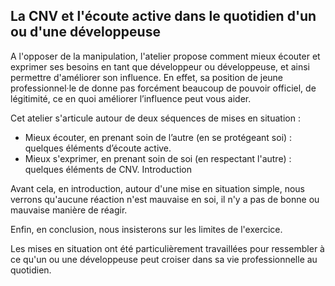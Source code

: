 ## La CNV et l'écoute active dans le quotidien d'un ou d'une développeuse
A l'opposer de la manipulation, l'atelier propose comment mieux écouter et exprimer ses besoins en tant que développeur ou développeuse, et ainsi permettre d'améliorer son influence. En effet, sa position de jeune professionnel·le de donne pas forcément beaucoup de pouvoir officiel, de légitimité, ce en quoi améliorer l’influence peut vous aider.

Cet atelier s'articule autour de deux séquences de mises en situation :
-	Mieux écouter, en prenant soin de l’autre (en se protégeant soi) : quelques éléments d’écoute active.
-	Mieux s'exprimer, en prenant soin de soi (en respectant l'autre) : quelques éléments de CNV. Introduction

Avant cela, en introduction, autour d'une mise en situation simple, nous verrons qu'aucune réaction n'est mauvaise en soi, il n'y a pas de bonne ou mauvaise manière de réagir.

Enfin, en conclusion, nous insisterons sur les limites de l'exercice.

Les mises en situation ont été particulièrement travaillées pour ressembler à ce qu'un ou une développeuse peut croiser dans sa vie professionnelle au quotidien.
